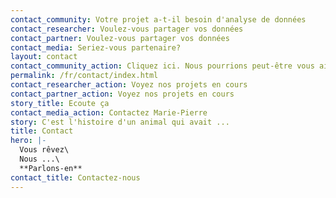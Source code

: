 ```yaml
---
contact_community: Votre projet a-t-il besoin d'analyse de données
contact_researcher: Voulez-vous partager vos données
contact_partner: Voulez-vous partager vos données
contact_media: Seriez-vous partenaire?
layout: contact
contact_community_action: Cliquez ici. Nous pourrions peut-être vous aider.
permalink: /fr/contact/index.html
contact_researcher_action: Voyez nos projets en cours
contact_partner_action: Voyez nos projets en cours
story_title: Ecoute ça
contact_media_action: Contactez Marie-Pierre
story: C'est l'histoire d'un animal qui avait ...
title: Contact
hero: |-
  Vous rêvez\
  Nous ...\
  **Parlons-en**
contact_title: Contactez-nous
---
```

